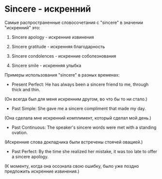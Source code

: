 # Sincere - искренний

Самые распространенные словосочетания с "sincere" в значении "искренний" это:

1. Sincere apology - искренние извинения

2. Sincere gratitude - искренняя благодарность

3. Sincere condolences - искренние соболезнования

4. Sincere smile - искренняя улыбка

Примеры использования "sincere" в разных временах:

- Present Perfect: He has always been a sincere friend to me, through thick and thin.

(Он всегда был для меня искренним другом, во что бы то ни стало.)

- Past Simple: She gave me a sincere compliment that made my day.

(Она сделала мне искренний комплимент, который сделал мой день.)

- Past Continuous: The speaker's sincere words were met with a standing ovation.

(Искренние слова докладчика были встречены стоячей овацией.)

- Past Perfect: By the time she realized her mistake, it was too late to offer a sincere apology.

(К моменту, когда она осознала свою ошибку, было уже поздно предложить искренние извинения.)
